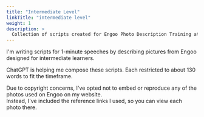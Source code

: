 ```yaml
---
title: "Intermediate Level"
linkTitle: "intermediate level"
weight: 1
description: >
  Collection of scripts created for Engoo Photo Description Training at Intermediate Level
---
```


I'm writing scripts for 1-minute speeches by describing pictures from Engoo designed for intermediate learners.

ChatGPT is helping me compose these scripts.
Each restricted to about 130 words to fit the timeframe.

Due to copyright concerns, I've opted not to embed or reproduce any of the photos used on Engoo on my website.   
Instead, I've included the reference links I used, so you can view each photo there.
